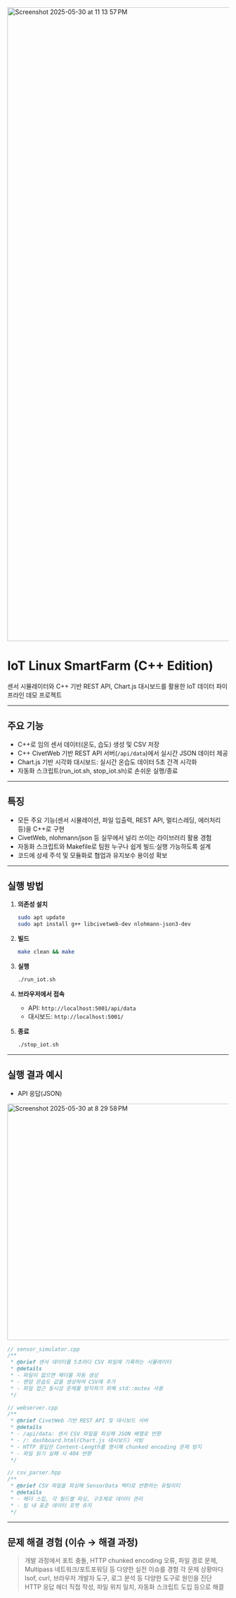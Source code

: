 <img width="1440" alt="Screenshot 2025-05-30 at 11 13 57 PM" src="https://github.com/user-attachments/assets/232a8725-4b88-49af-b577-ccfb862aebf4" />


# IoT Linux SmartFarm (C++ Edition)

센서 시뮬레이터와 C++ 기반 REST API, Chart.js 대시보드를 활용한 IoT 데이터 파이프라인 데모 프로젝트

---
## 주요 기능

- C++로 임의 센서 데이터(온도, 습도) 생성 및 CSV 저장
- C++ CivetWeb 기반 REST API 서버(`/api/data`)에서 실시간 JSON 데이터 제공
- Chart.js 기반 시각화 대시보드: 실시간 온습도 데이터 5초 간격 시각화
- 자동화 스크립트(run_iot.sh, stop_iot.sh)로 손쉬운 실행/종료

---

## 특징

- 모든 주요 기능(센서 시뮬레이션, 파일 입출력, REST API, 멀티스레딩, 에러처리 등)을 C++로 구현
- CivetWeb, nlohmann/json 등 실무에서 널리 쓰이는 라이브러리 활용 경험
- 자동화 스크립트와 Makefile로 팀원 누구나 쉽게 빌드·실행 가능하도록 설계
- 코드에 상세 주석 및 모듈화로 협업과 유지보수 용이성 확보

---

## 실행 방법

1. **의존성 설치**
   ```bash
   sudo apt update
   sudo apt install g++ libcivetweb-dev nlohmann-json3-dev
   ```

2. **빌드**
   ```bash
   make clean && make
   ```

3. **실행**
   ```bash
   ./run_iot.sh
   ```

4. **브라우저에서 접속**
   - API: `http://localhost:5001/api/data`
   - 대시보드: `http://localhost:5001/`

5. **종료**
   ```bash
   ./stop_iot.sh
   ```

---

## 실행 결과 예시

- API 응답(JSON)  
<img width="537" alt="Screenshot 2025-05-30 at 8 29 58 PM" src="https://github.com/user-attachments/assets/f8bfb666-94c1-4902-b8f6-1aa90189f99e" />

```cpp
// sensor_simulator.cpp
/**
 * @brief 센서 데이터를 5초마다 CSV 파일에 기록하는 시뮬레이터
 * @details
 * - 파일이 없으면 헤더를 자동 생성
 * - 랜덤 온습도 값을 생성하여 CSV에 추가
 * - 파일 접근 동시성 문제를 방지하기 위해 std::mutex 사용
 */
```



```cpp
// webserver.cpp
/**
 * @brief CivetWeb 기반 REST API 및 대시보드 서버
 * @details
 * - /api/data: 센서 CSV 파일을 파싱해 JSON 배열로 반환
 * - /: dashboard.html(Chart.js 대시보드) 서빙
 * - HTTP 응답은 Content-Length를 명시해 chunked encoding 문제 방지
 * - 파일 읽기 실패 시 404 반환
 */
```

```cpp
// csv_parser.hpp
/**
 * @brief CSV 파일을 파싱해 SensorData 벡터로 반환하는 유틸리티
 * @details
 * - 헤더 스킵, 각 필드별 파싱, 구조체로 데이터 관리
 * - 팀 내 표준 데이터 포맷 유지
 */
```
---

## 문제 해결 경험 (이슈 → 해결 과정)

> 개발 과정에서 포트 충돌, HTTP chunked encoding 오류, 파일 경로 문제, Multipass 네트워크/포트포워딩 등 다양한 실전 이슈를 경험
> 각 문제 상황마다 lsof, curl, 브라우저 개발자 도구, 로그 분석 등 다양한 도구로 원인을 진단  
> HTTP 응답 헤더 직접 작성, 파일 위치 일치, 자동화 스크립트 도입 등으로 해결  

